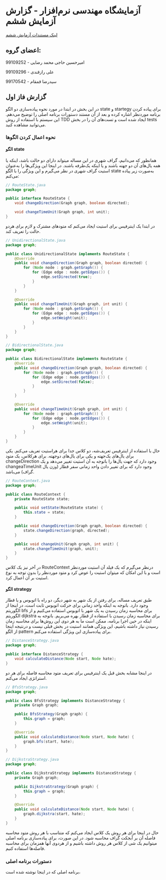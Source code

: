 # آزمایشگاه مهندسی نرم‌افزار - گزارش آزمایش ششم
[لینک مستندات آزمایش ششم](https://github.com/ssc-public/Software-Engineering-Lab/blob/main/courseworks/experiments/patterns-and-refactoring.md)

## اعضای گروه:
امیرحسین حاجی محمد رضایی - 99109252

علی رازقندی - 99109296

سید‌رضا قمقام - 99170542

## گزارش فاز اول
در این بخش در ابتدا در مورد نحوه پیاده‌سازی دو الگو state و startegy برای پیاده کردن برنامه موردنظر اشاره کرده و بعد از آن مستند دستورات برنامه اصلی را توضیح می‌دهم. این سیستم با استفاده از روش TDD ایجاد شده است و تست‌های آن را در بخش tests می‌توانید مشاهده کنید.

### نحوه اعمال کردن الگو‌ها
#### الگو state
همانطور که می‌دانیم، گراف شهری در این مساله میتواند دارای دو حالت باشد، اینکه یا همه یال‌های آن دو جهته باشند و یا اینکه یک‌طرفه باشند. در اینجا این ویژگی‌ها را به‌عنوان استیت گراف شهری در نظر می‌گیرم و این ویژگی را با الگو state به‌صورت زیر پیاده می‌کنم:

```java
// RouteState.java
package graph;

public interface RouteState {
    void changeDirection(Graph graph, boolean directed);

    void changeTimeUnit(Graph graph, int unit);
}
```

در ابتدا یک اینترفیس برای استیت ایجاد می‌کنم که متود‌های مشترک و لازم برای هردو حالت را تعریف کند.
```java
// UnidirectionalState.java
package graph;

public class UnidirectionalState implements RouteState {
    @Override
    public void changeDirection(Graph graph, boolean directed) {
        for (Node node : graph.getGraph()) {
            for (Edge edge : node.getEdges()) {
                edge.setDirected(true);
            }
        }
    }

    @Override
    public void changeTimeUnit(Graph graph, int unit) {
        for (Node node : graph.getGraph()) {
            for (Edge edge : node.getEdges()) {
                edge.setWeight(unit);
            }
        }
    }
}
```

```java
// BidirectionalState.java
package graph;

public class BidirectionalState implements RouteState {
    @Override
    public void changeDirection(Graph graph, boolean directed) {
        for (Node node : graph.getGraph()) {
            for (Edge edge : node.getEdges()) {
                edge.setDirected(false);
            }
        }
    }

    @Override
    public void changeTimeUnit(Graph graph, int unit) {
        for (Node node : graph.getGraph()) {
            for (Edge edge : node.getEdges()) {
                edge.setWeight(unit);
            }
        }
    }
}
```

حال با استفاده از اینترفیس تعریف‌شه، دو کلاس جدا برای هراستیت تعریف می‌کنم. یکی برای یال‌های یک‌جهته و یکی برای یال‌های دو‌جهته. برای هرکلاس، یک متود changeDirection وجود دارد که جهت یال‌ها را با‌توجه به آن استیت تغییر می‌دهد و یک changeaTimeUnit وجود دارد که برای تغییر دادن واحد زمانی سفر قطار (وزن یال‌ گراف) می‌باشد.

```java
// RouteContext.java
package graph;

public class RouteContext {
    private RouteState state;

    public void setState(RouteState state) {
        this.state = state;
    }

    public void changeDirection(Graph graph, boolean directed) {
        state.changeDirection(graph, directed);
    }

    public void changeUnit(Graph graph, int unit) {
        state.changeTimeUnit(graph, unit);
    }
}
```

در آخر نیز یک کلاس RouteContext درنظر می‌گیرم که یک فیلد آن استیت مورد‌نظر است و با این امکان که میتوان استیت را عوض کرد و متود موردنظر را بدون توجه به نوع استیت بر آن اعمال کرد.

#### الگو strategy
طبق تعریف مساله، برای رفتن از یک شهر به شهر دیگر، دو راه با اتوبوس و یا قطار وجود دارد. با‌توجه به اینکه واحد زمانی برای حرکت اتوبوس ثابت است، در اینجا از الگوریتم bfs برای محاسبه زمان رسیدن به یک شهر با اتوبوس استفاده می‌کنیم و از الگوریتم dijkstra برای محاسبه زمان رسیدن با استفاده از قطار بهره می‌بریم. با‌توجه به اینکه در حین اجرا برنامه، ممکن است ما به هر دوی این روش‌ها برای محاسبه زمان رسیدن نیاز داشته باشیم، این ویژگی همانند استیت در بخش قبلی نیست و درنتیجه اینجا از الگو pattern برای پیاده‌سازی این ویژگی استفاده می‌کنم.

```java
// DistanceStrategy.java
package graph;

public interface DistanceStrategy {
    void calculateDistance(Node start, Node hate);
}
```

در اینجا مشابه بخش قبل یک اینترفیس برای تعریف متود محاسبه فاصله برای هر دو استراتژی ایجاد می‌کنم.
```java
// BfsStrategy.java
package graph;

public class BfsStrategy implements DistanceStrategy {
    private Graph graph;

    public BfsStrategy(Graph graph) {
        this.graph = graph;
    }

    @Override
    public void calculateDistance(Node start, Node hate) {
        graph.bfs(start, hate);
    }
}
```

```java
// DijkstraStrategy.java
package graph;

public class DijkstraStrategy implements DistanceStrategy {
    private Graph graph;

    public DijkstraStrategy(Graph graph) {
        this.graph = graph;
    }

    @Override
    public void calculateDistance(Node start, Node hate) {
        graph.dijkstra(start, hate);
    }
}
```

حال در اینجا برای هر روش یک کلاس ایجاد می‌کنم که متناسب با هر روش متود محاسبه فاصله آن بر آبجکت گراف محاسبه شود. در این صورت، برای پیاده‌سازی برنامه اصلی میتوانیم یک شی از کلاس هر روش داشته باشیم و از هردوی آنها همزمان برای محاسبه فاصله‌ها استفاده کنیم.


### دستورات برنامه اصلی 
برنامه اصلی که در اینجا نوشته شده است، 
